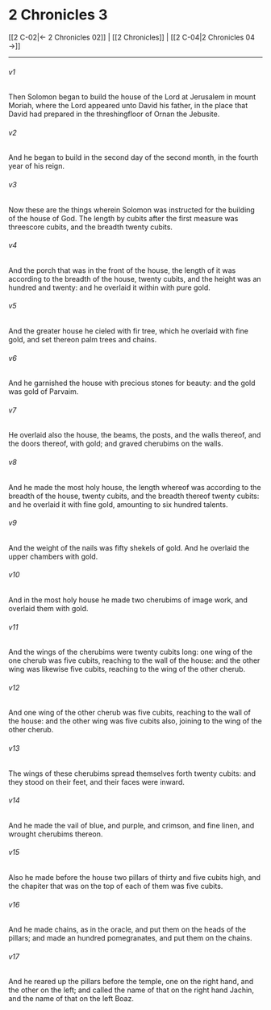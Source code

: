 # 2 Chronicles 3

[[2 C-02|← 2 Chronicles 02]] | [[2 Chronicles]] | [[2 C-04|2 Chronicles 04 →]]
***

###### v1
Then Solomon began to build the house of the Lord at Jerusalem in mount Moriah, where the Lord appeared unto David his father, in the place that David had prepared in the threshingfloor of Ornan the Jebusite.
###### v2
And he began to build in the second day of the second month, in the fourth year of his reign.
###### v3
Now these are the things wherein Solomon was instructed for the building of the house of God. The length by cubits after the first measure was threescore cubits, and the breadth twenty cubits.
###### v4
And the porch that was in the front of the house, the length of it was according to the breadth of the house, twenty cubits, and the height was an hundred and twenty: and he overlaid it within with pure gold.
###### v5
And the greater house he cieled with fir tree, which he overlaid with fine gold, and set thereon palm trees and chains.
###### v6
And he garnished the house with precious stones for beauty: and the gold was gold of Parvaim.
###### v7
He overlaid also the house, the beams, the posts, and the walls thereof, and the doors thereof, with gold; and graved cherubims on the walls.
###### v8
And he made the most holy house, the length whereof was according to the breadth of the house, twenty cubits, and the breadth thereof twenty cubits: and he overlaid it with fine gold, amounting to six hundred talents.
###### v9
And the weight of the nails was fifty shekels of gold. And he overlaid the upper chambers with gold.
###### v10
And in the most holy house he made two cherubims of image work, and overlaid them with gold.
###### v11
And the wings of the cherubims were twenty cubits long: one wing of the one cherub was five cubits, reaching to the wall of the house: and the other wing was likewise five cubits, reaching to the wing of the other cherub.
###### v12
And one wing of the other cherub was five cubits, reaching to the wall of the house: and the other wing was five cubits also, joining to the wing of the other cherub.
###### v13
The wings of these cherubims spread themselves forth twenty cubits: and they stood on their feet, and their faces were inward.
###### v14
And he made the vail of blue, and purple, and crimson, and fine linen, and wrought cherubims thereon.
###### v15
Also he made before the house two pillars of thirty and five cubits high, and the chapiter that was on the top of each of them was five cubits.
###### v16
And he made chains, as in the oracle, and put them on the heads of the pillars; and made an hundred pomegranates, and put them on the chains.
###### v17
And he reared up the pillars before the temple, one on the right hand, and the other on the left; and called the name of that on the right hand Jachin, and the name of that on the left Boaz. 
